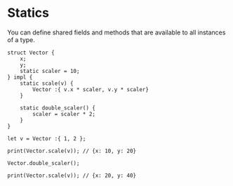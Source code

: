 # Statics

You can define shared fields and methods that are available to all instances of a type.

```frugurt
struct Vector {
    x;
    y;
    static scaler = 10;
} impl {
    static scale(v) {
        Vector :{ v.x * scaler, v.y * scaler}
    }

    static double_scaler() {
        scaler = scaler * 2;
    }
}

let v = Vector :{ 1, 2 };

print(Vector.scale(v)); // {x: 10, y: 20}

Vector.double_scaler();

print(Vector.scale(v)); // {x: 20, y: 40}
```

